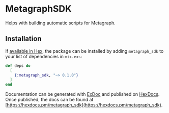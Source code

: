 # MetagraphSDK

Helps with building automatic scripts for Metagraph.

## Installation

If [available in Hex](https://hex.pm/docs/publish), the package can be installed
by adding `metagraph_sdk` to your list of dependencies in `mix.exs`:

```elixir
def deps do
  [
    {:metagraph_sdk, "~> 0.1.0"}
  ]
end
```

Documentation can be generated with [ExDoc](https://github.com/elixir-lang/ex_doc)
and published on [HexDocs](https://hexdocs.pm). Once published, the docs can
be found at [https://hexdocs.pm/metagraph_sdk](https://hexdocs.pm/metagraph_sdk).
